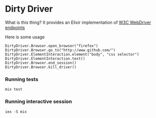 # Dirty Driver

What is this thing? It provides an Elixir implementation of [W3C WebDriver endpoints](https://w3c.github.io/webdriver/)

Here is some usage

    DirtyDriver.Browser.open_browser("firefox")
    DirtyDriver.Browser.go_to("http://www.github.com/")
    DirtyDriver.ElementInteraction.element("body", "css selector")
    DirtyDriver.ElementInteraction.text()
    DirtyDriver.Browser.end_session()
    DirtyDriver.Browser.kill_driver()

### Running tests

`mix test`

### Running interactive session

`iex -S mix`
